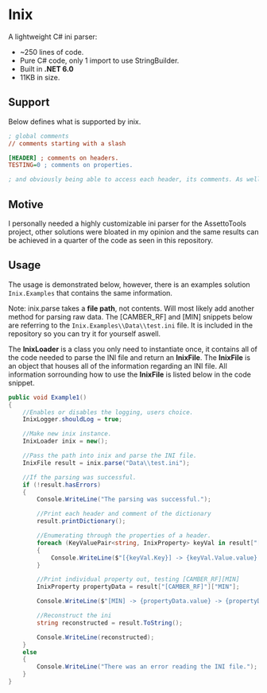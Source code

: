 # Inix

A lightweight C# ini parser:

- ~250 lines of code.
- Pure C# code, only 1 import to use StringBuilder.
- Built in **.NET 6.0**
- 11KB in size.

## Support

Below defines what is supported by inix.

```ini
; global comments
// comments starting with a slash

[HEADER] ; comments on headers.
TESTING=0 ; comments on properties.

; and obviously being able to access each header, its comments. As well as each property and its value/comments.

```

## Motive

I personally needed a highly customizable ini parser for the AssettoTools project, other solutions were bloated in my opinion and the same results can be achieved in a quarter of the code as seen in this repository.

## Usage

The usage is demonstrated below, however, there is an examples solution ```Inix.Examples``` that contains the same information.

Note: inix.parse takes a **file path**, not contents. Will most likely add another method for parsing raw data.
The [CAMBER_RF] and [MIN] snippets below are referring to the ```Inix.Examples\\Data\\test.ini``` file. It is included in the repository so you can try it for yourself aswell.

The **InixLoader** is a class you only need to instantiate once, it contains all of the code needed to parse the INI file and return an **InixFile**. The **InixFile** is an object that houses all of the information regarding an INI file. All information sorrounding how to use the **InixFile** is listed below in the code snippet.

```c#
public void Example1()
{
    //Enables or disables the logging, users choice.
    InixLogger.shouldLog = true;

    //Make new inix instance.
    InixLoader inix = new();

    //Pass the path into inix and parse the INI file.
    InixFile result = inix.parse("Data\\test.ini");

    //If the parsing was successful.
    if (!result.hasErrors)
    {
        Console.WriteLine("The parsing was successful.");

        //Print each header and comment of the dictionary
        result.printDictionary();

        //Enumerating through the properties of a header.
        foreach (KeyValuePair<string, InixProperty> keyVal in result["[CAMBER_RF]"].properties)
        {
            Console.WriteLine($"[{keyVal.Key}] -> {keyVal.Value.value} | Comment: {keyVal.Value.comment}");
        }

        //Print individual property out, testing [CAMBER_RF][MIN]
        InixProperty propertyData = result["[CAMBER_RF]"]["MIN"];

        Console.WriteLine($"[MIN] -> {propertyData.value} -> {propertyData.comment}");

        //Reconstruct the ini
        string reconstructed = result.ToString();

        Console.WriteLine(reconstructed);
    }
    else
    {
        Console.WriteLine("There was an error reading the INI file.");
    }
}
```


